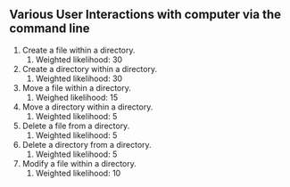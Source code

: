 ## Various User Interactions with computer via the command line 

1. Create a file within a directory.
   1. Weighted likelihood: 30
2. Create a directory within a directory.
   1. Weighted likelihood: 30
3. Move a file within a directory.
   1. Weighed likelihood: 15
4. Move a directory within a directory.
   1. Weighted likelihood: 5
5. Delete a file from a directory.
   1. Weighted likelihood: 5
6. Delete a directory from a directory.
   1. Weighted likelihood: 5
7. Modify a file within a directory.
   1. Weighted likelihood: 10